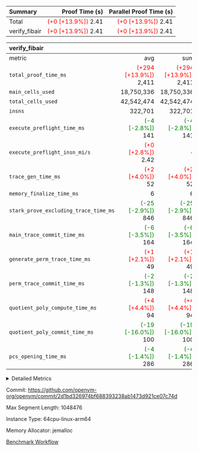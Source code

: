 | Summary | Proof Time (s) | Parallel Proof Time (s) |
|:---|---:|---:|
| Total | <span style='color: red'>(+0 [+13.9%])</span> 2.41 | <span style='color: red'>(+0 [+13.9%])</span> 2.41 |
| verify_fibair | <span style='color: red'>(+0 [+13.9%])</span> 2.41 | <span style='color: red'>(+0 [+13.9%])</span> 2.41 |


| verify_fibair |||||
|:---|---:|---:|---:|---:|
|metric|avg|sum|max|min|
| `total_proof_time_ms ` | <span style='color: red'>(+294 [+13.9%])</span> 2,411 | <span style='color: red'>(+294 [+13.9%])</span> 2,411 | <span style='color: red'>(+294 [+13.9%])</span> 2,411 | <span style='color: red'>(+294 [+13.9%])</span> 2,411 |
| `main_cells_used     ` |  18,750,336 |  18,750,336 |  18,750,336 |  18,750,336 |
| `total_cells_used    ` |  42,542,474 |  42,542,474 |  42,542,474 |  42,542,474 |
| `insns               ` |  322,701 |  322,701 |  322,701 |  322,701 |
| `execute_preflight_time_ms` | <span style='color: green'>(-4 [-2.8%])</span> 141 | <span style='color: green'>(-4 [-2.8%])</span> 141 | <span style='color: green'>(-4 [-2.8%])</span> 141 | <span style='color: green'>(-4 [-2.8%])</span> 141 |
| `execute_preflight_insn_mi/s` | <span style='color: red'>(+0 [+2.8%])</span> 2.42 | -          | <span style='color: red'>(+0 [+2.8%])</span> 2.42 | <span style='color: red'>(+0 [+2.8%])</span> 2.42 |
| `trace_gen_time_ms   ` | <span style='color: red'>(+2 [+4.0%])</span> 52 | <span style='color: red'>(+2 [+4.0%])</span> 52 | <span style='color: red'>(+2 [+4.0%])</span> 52 | <span style='color: red'>(+2 [+4.0%])</span> 52 |
| `memory_finalize_time_ms` |  6 |  6 |  6 |  6 |
| `stark_prove_excluding_trace_time_ms` | <span style='color: green'>(-25 [-2.9%])</span> 846 | <span style='color: green'>(-25 [-2.9%])</span> 846 | <span style='color: green'>(-25 [-2.9%])</span> 846 | <span style='color: green'>(-25 [-2.9%])</span> 846 |
| `main_trace_commit_time_ms` | <span style='color: green'>(-6 [-3.5%])</span> 164 | <span style='color: green'>(-6 [-3.5%])</span> 164 | <span style='color: green'>(-6 [-3.5%])</span> 164 | <span style='color: green'>(-6 [-3.5%])</span> 164 |
| `generate_perm_trace_time_ms` | <span style='color: red'>(+1 [+2.1%])</span> 49 | <span style='color: red'>(+1 [+2.1%])</span> 49 | <span style='color: red'>(+1 [+2.1%])</span> 49 | <span style='color: red'>(+1 [+2.1%])</span> 49 |
| `perm_trace_commit_time_ms` | <span style='color: green'>(-2 [-1.3%])</span> 148 | <span style='color: green'>(-2 [-1.3%])</span> 148 | <span style='color: green'>(-2 [-1.3%])</span> 148 | <span style='color: green'>(-2 [-1.3%])</span> 148 |
| `quotient_poly_compute_time_ms` | <span style='color: red'>(+4 [+4.4%])</span> 94 | <span style='color: red'>(+4 [+4.4%])</span> 94 | <span style='color: red'>(+4 [+4.4%])</span> 94 | <span style='color: red'>(+4 [+4.4%])</span> 94 |
| `quotient_poly_commit_time_ms` | <span style='color: green'>(-19 [-16.0%])</span> 100 | <span style='color: green'>(-19 [-16.0%])</span> 100 | <span style='color: green'>(-19 [-16.0%])</span> 100 | <span style='color: green'>(-19 [-16.0%])</span> 100 |
| `pcs_opening_time_ms ` | <span style='color: green'>(-4 [-1.4%])</span> 286 | <span style='color: green'>(-4 [-1.4%])</span> 286 | <span style='color: green'>(-4 [-1.4%])</span> 286 | <span style='color: green'>(-4 [-1.4%])</span> 286 |



<details>
<summary>Detailed Metrics</summary>

|  | vm.create_initial_state_time_ms | verify_program_compile_ms | total_cells | stark_prove_excluding_trace_time_ms | quotient_poly_compute_time_ms | quotient_poly_commit_time_ms | perm_trace_commit_time_ms | pcs_opening_time_ms | main_trace_commit_time_ms | app proof_time_ms |
| --- | --- | --- | --- | --- | --- | --- | --- | --- | --- |
|  | 0 | 7 | 65,536 | 37 | 1 | 6 | 0 | 22 | 6 | 2,411 | 

| air_name | rows | quotient_deg | main_cols | interactions | constraints | cells |
| --- | --- | --- | --- | --- | --- | --- |
| AccessAdapterAir<2> |  | 2 |  | 5 | 12 |  | 
| AccessAdapterAir<4> |  | 2 |  | 5 | 12 |  | 
| AccessAdapterAir<8> |  | 2 |  | 5 | 12 |  | 
| FibonacciAir | 32,768 | 1 | 2 |  | 5 | 65,536 | 
| FriReducedOpeningAir |  | 2 |  | 39 | 71 |  | 
| JalRangeCheckAir |  | 2 |  | 9 | 14 |  | 
| NativePoseidon2Air<BabyBearParameters>, 1> |  | 2 |  | 136 | 572 |  | 
| PhantomAir |  | 2 |  | 3 | 5 |  | 
| ProgramAir |  | 1 |  | 1 | 4 |  | 
| VariableRangeCheckerAir |  | 1 |  | 1 | 4 |  | 
| VmAirWrapper<AluNativeAdapterAir, FieldArithmeticCoreAir> |  | 2 |  | 15 | 27 |  | 
| VmAirWrapper<BranchNativeAdapterAir, BranchEqualCoreAir<1> |  | 2 |  | 11 | 25 |  | 
| VmAirWrapper<NativeAdapterAir<2, 0>, PublicValuesCoreAir> |  | 2 |  | 11 | 29 |  | 
| VmAirWrapper<NativeLoadStoreAdapterAir<1>, NativeLoadStoreCoreAir<1> |  | 2 |  | 15 | 20 |  | 
| VmAirWrapper<NativeLoadStoreAdapterAir<4>, NativeLoadStoreCoreAir<4> |  | 2 |  | 15 | 20 |  | 
| VmAirWrapper<NativeVectorizedAdapterAir<4>, FieldExtensionCoreAir> |  | 2 |  | 15 | 27 |  | 
| VmConnectorAir |  | 2 |  | 5 | 11 |  | 
| VolatileBoundaryAir |  | 2 |  | 7 | 19 |  | 

| group | vm.reset_state_time_ms | trace_gen_time_ms | total_proof_time_ms | total_cells_used | total_cells | system_trace_gen_time_ms | stark_prove_excluding_trace_time_ms | single_trace_gen_time_ms | quotient_poly_compute_time_ms | quotient_poly_commit_time_ms | perm_trace_commit_time_ms | pcs_opening_time_ms | memory_finalize_time_ms | main_trace_commit_time_ms | main_cells_used | generate_perm_trace_time_ms | fri.log_blowup | execute_preflight_time_ms | execute_preflight_insn_mi/s |
| --- | --- | --- | --- | --- | --- | --- | --- | --- | --- | --- | --- | --- | --- | --- | --- | --- | --- | --- | --- |
| verify_fibair | 590 | 52 | 2,411 | 42,542,474 | 62,474,410 | 52 | 846 | 0 | 94 | 100 | 148 | 286 | 6 | 164 | 18,750,336 | 49 | 1 | 141 | 2.42 | 

| group | air_name | rows | prep_cols | perm_cols | main_cols | cells |
| --- | --- | --- | --- | --- | --- | --- |
| verify_fibair | AccessAdapterAir<2> | 131,072 |  | 16 | 11 | 3,538,944 | 
| verify_fibair | AccessAdapterAir<4> | 65,536 |  | 16 | 13 | 1,900,544 | 
| verify_fibair | AccessAdapterAir<8> | 128 |  | 16 | 17 | 4,224 | 
| verify_fibair | FriReducedOpeningAir | 2,048 |  | 84 | 27 | 227,328 | 
| verify_fibair | JalRangeCheckAir | 32,768 |  | 28 | 12 | 1,310,720 | 
| verify_fibair | NativePoseidon2Air<BabyBearParameters>, 1> | 32,768 |  | 312 | 398 | 23,265,280 | 
| verify_fibair | PhantomAir | 16,384 |  | 12 | 6 | 294,912 | 
| verify_fibair | ProgramAir | 8,192 |  | 8 | 10 | 147,456 | 
| verify_fibair | VariableRangeCheckerAir | 262,144 | 2 | 8 | 1 | 2,359,296 | 
| verify_fibair | VmAirWrapper<AluNativeAdapterAir, FieldArithmeticCoreAir> | 262,144 |  | 36 | 29 | 17,039,360 | 
| verify_fibair | VmAirWrapper<BranchNativeAdapterAir, BranchEqualCoreAir<1> | 32,768 |  | 28 | 23 | 1,671,168 | 
| verify_fibair | VmAirWrapper<NativeLoadStoreAdapterAir<1>, NativeLoadStoreCoreAir<1> | 65,536 |  | 40 | 21 | 3,997,696 | 
| verify_fibair | VmAirWrapper<NativeLoadStoreAdapterAir<4>, NativeLoadStoreCoreAir<4> | 32,768 |  | 40 | 27 | 2,195,456 | 
| verify_fibair | VmAirWrapper<NativeVectorizedAdapterAir<4>, FieldExtensionCoreAir> | 32,768 |  | 36 | 38 | 2,424,832 | 
| verify_fibair | VmConnectorAir | 2 | 1 | 16 | 5 | 42 | 
| verify_fibair | VolatileBoundaryAir | 65,536 |  | 20 | 12 | 2,097,152 | 

| group | execution_mode | insns |
| --- | --- | --- |
| verify_fibair | execute_preflight | 322,701 | 

| group | trace_height_constraint | weighted_sum | threshold |
| --- | --- | --- | --- |
| verify_fibair | 0 | 1,085,444 | 2,013,265,921 | 
| verify_fibair | 1 | 5,411,200 | 2,013,265,921 | 
| verify_fibair | 2 | 542,722 | 2,013,265,921 | 
| verify_fibair | 3 | 5,476,612 | 2,013,265,921 | 
| verify_fibair | 4 | 65,536 | 2,013,265,921 | 
| verify_fibair | 5 | 12,851,850 | 2,013,265,921 | 

| trace_height_constraint | threshold |
| --- | --- |
| 0 | 2,013,265,921 | 

</details>


Commit: https://github.com/openvm-org/openvm/commit/2d1bd326974bf688393238ab1473d921ce07c74d

Max Segment Length: 1048476

Instance Type: 64cpu-linux-arm64

Memory Allocator: jemalloc

[Benchmark Workflow](https://github.com/openvm-org/openvm/actions/runs/16950033009)
